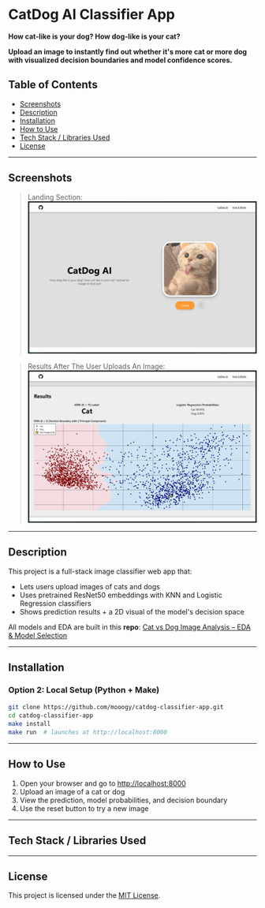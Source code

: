 # CatDog AI Classifier App

**How cat-like is your dog? How dog-like is your cat?**

**Upload an image to instantly find out whether it's more cat or more dog with visualized decision boundaries and model confidence scores.**


## Table of Contents
- [Screenshots](#screenshots)
- [Description](#description)
- [Installation](#installation)
- [How to Use](#how-to-use)
- [Tech Stack / Libraries Used](#tech-stack--libraries-used)
- [License](#license)

---

##  Screenshots

>  Landing Section:
![Landing Section where the user can upload an image to be classified](assets/landing.png)

>  Results After The User Uploads An Image:
![Results section which displays the predicted class of the image, the logistic regression probabilities of each label, and a graph showing the decision boundary](assets/results.png)

---

##  Description

This project is a full-stack image classifier web app that:
- Lets users upload images of cats and dogs
- Uses pretrained ResNet50 embeddings with KNN and Logistic Regression classifiers
- Shows prediction results + a 2D visual of the model's decision space

All models and EDA are built in this **repo**:
[Cat vs Dog Image Analysis – EDA & Model Selection](https://github.com/mooogy/catdog-image-analysis)

---

## Installation

### Option 2: Local Setup (Python + Make)

```bash
git clone https://github.com/mooogy/catdog-classifier-app.git
cd catdog-classifier-app
make install
make run  # launches at http://localhost:8000
```

---

## How to Use

1. Open your browser and go to [http://localhost:8000](http://localhost:8000)
2. Upload an image of a cat or dog
3. View the prediction, model probabilities, and decision boundary
4. Use the reset button to try a new image

---

## Tech Stack / Libraries Used

---

## License

This project is licensed under the [MIT License](LICENSE).
